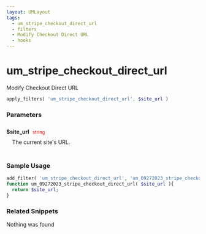 ```yaml
---
layout: UMLayout
tags: 
  - um_stripe_checkout_direct_url
  - filters
  - Modify Checkout Direct URL
  - hooks
---
```

# um\_stripe\_checkout\_direct\_url
Modify Checkout Direct URL
<Badge text="Since 1.0.0" vertical="middle" />
``` php
apply_filters( 'um_stripe_checkout_direct_url', $site_url )
```
<div class='hook-sep'></div>

### Parameters

<div style='padding: 10px 0px 10px;'>
<strong>$site_url</strong> <span style='color:red;font-size:12px;padding: 0px 5px 0px 5px' >string</span>
<div style="margin-left:10px;padding: 10px 5px">The current site's URL.</div>
</div>
<div class='hook-sep'></div>



### Sample Usage

``` php
add_filter( 'um_stripe_checkout_direct_url', 'um_09272023_stripe_checkout_direct_url ', 10, 1 )
function um_09272023_stripe_checkout_direct_url( $site_url ){
  return $site_url;
}
```
<div class='hook-sep'></div>



### Related Snippets

Nothing was found

